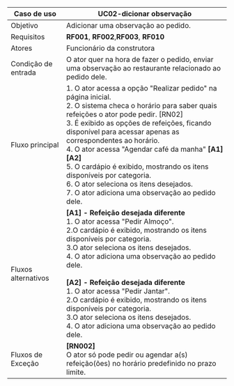 | Caso de uso         | UC02-dicionar observação                                                                                                                                                                                                                                                                                                                                                                                                                                                                                                                                                                                   |
| ------------------- | ------------------------------------------------------------------------------------------------------------------------------------------------------------------------------------------------------------------------------------------------------------------------------------------------------------------------------------------------------------------------------------------------------------------------------------------------------------------------------------------------------------------------------------------------------------------------------------------------- |
| Objetivo            | Adicionar uma observação ao pedido.                                                                                                                                                                                                                                                                                                                                                                                                                                                                                                                                                             |
| Requisitos          | **RF001**, **RF002**,**RF003**, **RF010**                                                                                                                                                                                                                                                                                                                                                                                                                                                                                                                                                                               |
| Atores              | Funcionário da construtora                                                                                                                                                                                                                                                                                                                                                                                                                                                                                                                                                                        |
| Condição de entrada | O ator quer na hora de fazer o pedido, enviar uma observação ao restaurante relacionado ao pedido dele.                                                                                                                                                                                                                                                                                                                                                                                                                                                                                                                                               |
| Fluxo principal     | 1. O ator acessa a opção "Realizar pedido" na página inicial. <br> 2. O sistema checa o horário para saber quais refeições o ator pode pedir. [RN02] <br> 3.  É exibido as opções de refeições, ficando disponível para acessar apenas as correspondentes ao horário.<br> 4. O ator acessa "Agendar café da manha" **[A1]** **[A2]**<br> 5. O cardápio é exibido, mostrando os itens disponíveis por categoria. <br> 6. O ator seleciona os itens desejados. <br> 7. O ator adiciona uma observação ao pedido dele. |
| Fluxos alternativos | **[A1] - Refeição desejada diferente** <br> 1. O ator acessa "Pedir Almoço". <br> 2.O cardápio é exibido, mostrando os itens disponíveis por categoria. <br> 3.O ator seleciona os itens desejados.<br> 4. O ator adiciona uma observação ao pedido dele. <br><br>   **[A2] - Refeição desejada diferente** <br> 1. O ator acessa "Pedir Jantar". <br> 2.O cardápio é exibido, mostrando os itens disponíveis por categoria. <br> 3.O ator seleciona os itens desejados.<br> 4. O ator adiciona uma observação ao pedido dele.                                                                                                                                        |
| Fluxos de Exceção   | **[RN002]** <br> O ator só pode pedir ou agendar a(s) refeição(ões) no horário predefinido no prazo limite. <br>                                                                                                                                                                                                                                                                                                                          |
